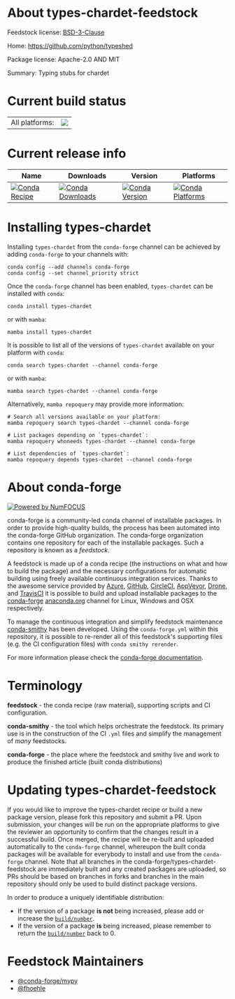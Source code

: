 About types-chardet-feedstock
=============================

Feedstock license: [BSD-3-Clause](https://github.com/conda-forge/types-chardet-feedstock/blob/main/LICENSE.txt)

Home: https://github.com/python/typeshed

Package license: Apache-2.0 AND MIT

Summary: Typing stubs for chardet

Current build status
====================


<table><tr><td>All platforms:</td>
    <td>
      <a href="https://dev.azure.com/conda-forge/feedstock-builds/_build/latest?definitionId=13169&branchName=main">
        <img src="https://dev.azure.com/conda-forge/feedstock-builds/_apis/build/status/types-chardet-feedstock?branchName=main">
      </a>
    </td>
  </tr>
</table>

Current release info
====================

| Name | Downloads | Version | Platforms |
| --- | --- | --- | --- |
| [![Conda Recipe](https://img.shields.io/badge/recipe-types--chardet-green.svg)](https://anaconda.org/conda-forge/types-chardet) | [![Conda Downloads](https://img.shields.io/conda/dn/conda-forge/types-chardet.svg)](https://anaconda.org/conda-forge/types-chardet) | [![Conda Version](https://img.shields.io/conda/vn/conda-forge/types-chardet.svg)](https://anaconda.org/conda-forge/types-chardet) | [![Conda Platforms](https://img.shields.io/conda/pn/conda-forge/types-chardet.svg)](https://anaconda.org/conda-forge/types-chardet) |

Installing types-chardet
========================

Installing `types-chardet` from the `conda-forge` channel can be achieved by adding `conda-forge` to your channels with:

```
conda config --add channels conda-forge
conda config --set channel_priority strict
```

Once the `conda-forge` channel has been enabled, `types-chardet` can be installed with `conda`:

```
conda install types-chardet
```

or with `mamba`:

```
mamba install types-chardet
```

It is possible to list all of the versions of `types-chardet` available on your platform with `conda`:

```
conda search types-chardet --channel conda-forge
```

or with `mamba`:

```
mamba search types-chardet --channel conda-forge
```

Alternatively, `mamba repoquery` may provide more information:

```
# Search all versions available on your platform:
mamba repoquery search types-chardet --channel conda-forge

# List packages depending on `types-chardet`:
mamba repoquery whoneeds types-chardet --channel conda-forge

# List dependencies of `types-chardet`:
mamba repoquery depends types-chardet --channel conda-forge
```


About conda-forge
=================

[![Powered by
NumFOCUS](https://img.shields.io/badge/powered%20by-NumFOCUS-orange.svg?style=flat&colorA=E1523D&colorB=007D8A)](https://numfocus.org)

conda-forge is a community-led conda channel of installable packages.
In order to provide high-quality builds, the process has been automated into the
conda-forge GitHub organization. The conda-forge organization contains one repository
for each of the installable packages. Such a repository is known as a *feedstock*.

A feedstock is made up of a conda recipe (the instructions on what and how to build
the package) and the necessary configurations for automatic building using freely
available continuous integration services. Thanks to the awesome service provided by
[Azure](https://azure.microsoft.com/en-us/services/devops/), [GitHub](https://github.com/),
[CircleCI](https://circleci.com/), [AppVeyor](https://www.appveyor.com/),
[Drone](https://cloud.drone.io/welcome), and [TravisCI](https://travis-ci.com/)
it is possible to build and upload installable packages to the
[conda-forge](https://anaconda.org/conda-forge) [anaconda.org](https://anaconda.org/)
channel for Linux, Windows and OSX respectively.

To manage the continuous integration and simplify feedstock maintenance
[conda-smithy](https://github.com/conda-forge/conda-smithy) has been developed.
Using the ``conda-forge.yml`` within this repository, it is possible to re-render all of
this feedstock's supporting files (e.g. the CI configuration files) with ``conda smithy rerender``.

For more information please check the [conda-forge documentation](https://conda-forge.org/docs/).

Terminology
===========

**feedstock** - the conda recipe (raw material), supporting scripts and CI configuration.

**conda-smithy** - the tool which helps orchestrate the feedstock.
                   Its primary use is in the construction of the CI ``.yml`` files
                   and simplify the management of *many* feedstocks.

**conda-forge** - the place where the feedstock and smithy live and work to
                  produce the finished article (built conda distributions)


Updating types-chardet-feedstock
================================

If you would like to improve the types-chardet recipe or build a new
package version, please fork this repository and submit a PR. Upon submission,
your changes will be run on the appropriate platforms to give the reviewer an
opportunity to confirm that the changes result in a successful build. Once
merged, the recipe will be re-built and uploaded automatically to the
`conda-forge` channel, whereupon the built conda packages will be available for
everybody to install and use from the `conda-forge` channel.
Note that all branches in the conda-forge/types-chardet-feedstock are
immediately built and any created packages are uploaded, so PRs should be based
on branches in forks and branches in the main repository should only be used to
build distinct package versions.

In order to produce a uniquely identifiable distribution:
 * If the version of a package **is not** being increased, please add or increase
   the [``build/number``](https://docs.conda.io/projects/conda-build/en/latest/resources/define-metadata.html#build-number-and-string).
 * If the version of a package **is** being increased, please remember to return
   the [``build/number``](https://docs.conda.io/projects/conda-build/en/latest/resources/define-metadata.html#build-number-and-string)
   back to 0.

Feedstock Maintainers
=====================

* [@conda-forge/mypy](https://github.com/orgs/conda-forge/teams/mypy/)
* [@fhoehle](https://github.com/fhoehle/)

